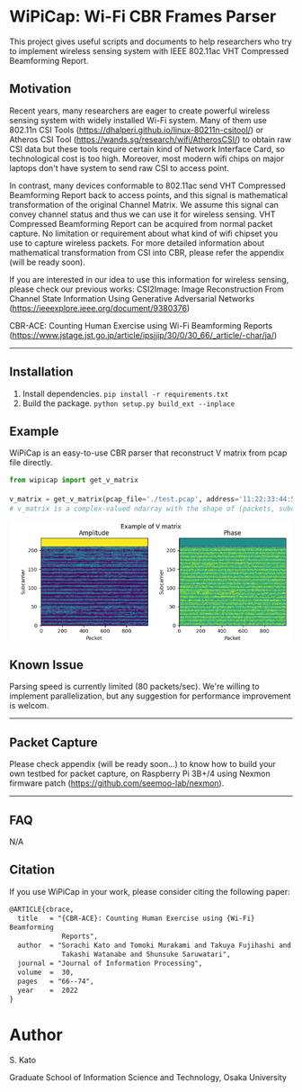 # WiPiCap: Wi-Fi CBR Frames Parser
This project gives useful scripts and documents to help researchers who try to implement wireless sensing system with IEEE 802.11ac VHT Compressed Beamforming Report.

## Motivation

Recent years, many researchers are eager to create powerful wireless sensing system with widely installed Wi-Fi system.  Many of them use 802.11n CSI Tools (https://dhalperi.github.io/linux-80211n-csitool/) or Atheros CSI Tool (https://wands.sg/research/wifi/AtherosCSI/) to obtain raw CSI data but these tools require certain kind of Network Interface Card, so technological cost is too high.  Moreover, most modern wifi chips on major laptops don't have system to send raw CSI to access point.

In contrast, many devices conformable to 802.11ac send VHT Compressed Beamforming Report back to access points, and this signal is mathematical transformation of the original Channel Matrix.  We assume this signal can convey channel status and thus we can use it for wireless sensing.  VHT Compressed Beamforming Report can be acquired from normal packet capture.  No limitation or requirement about what kind of wifi chipset you use to capture wireless packets.  For more detailed information about mathematical transformation from CSI into CBR, please refer the appendix (will be ready soon).

If you are interested in our idea to use this information for wireless sensing, please check our previous works:
CSI2Image: Image Reconstruction From Channel State Information Using Generative Adversarial Networks (https://ieeexplore.ieee.org/document/9380376)

CBR-ACE: Counting Human Exercise using Wi-Fi Beamforming Reports (https://www.jstage.jst.go.jp/article/ipsjjip/30/0/30_66/_article/-char/ja/)

---

## Installation
1. Install dependencies. `pip install -r requirements.txt`
2. Build the package. `python setup.py build_ext --inplace`

## Example
WiPiCap is an easy-to-use CBR parser that reconstruct V matrix from pcap file directly.
```python
from wipicap import get_v_matrix

v_matrix = get_v_matrix(pcap_file='./test.pcap', address='11:22:33:44:55:66', bw=80)
# v_matrix is a complex-valued ndarray with the shape of (packets, subcarriers, rx, tx)
```

![wipicap_example](wipicap_example.png)

## Known Issue
Parsing speed is currently limited (80 packets/sec).  We're willing to implement parallelization, but any suggestion for performance improvement is welcom.

---

## Packet Capture
Please check appendix (will be ready soon...) to know how to build your own testbed for packet capture, on Raspberry Pi 3B+/4 using Nexmon firmware patch (https://github.com/seemoo-lab/nexmon).

---

## FAQ
N/A

## Citation
If you use WiPiCap in your work, please consider citing the following paper:
```
@ARTICLE{cbrace,
  title   = "{CBR-ACE}: Counting Human Exercise using {Wi-Fi} Beamforming
             Reports",
  author  = "Sorachi Kato and Tomoki Murakami and Takuya Fujihashi and
             Takashi Watanabe and Shunsuke Saruwatari",
  journal = "Journal of Information Processing",
  volume  =  30,
  pages   = "66--74",
  year    =  2022
}
```

# Author
S. Kato

Graduate School of Information Science and Technology, Osaka University
